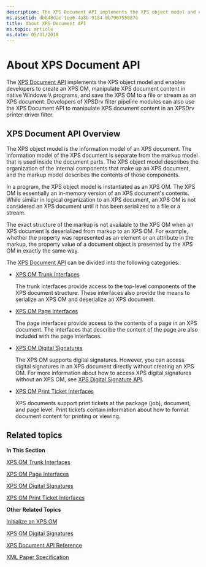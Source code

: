 ```yaml
---
description: The XPS Document API implements the XPS object model and enables developers to create an XPS OM, manipulate XPS document content in native Windows \\\\ programs, and save the XPS OM to a file or stream as an XPS document.
ms.assetid: dbb48dae-1ee6-4a8b-9184-8b796755087e
title: About XPS Document API
ms.topic: article
ms.date: 05/31/2018
---
```


# About XPS Document API

The [XPS Document API](documents-xps.md) implements the XPS object model and enables developers to create an XPS OM, manipulate XPS document content in native Windows \\\\ programs, and save the XPS OM to a file or stream as an XPS document. Developers of XPSDrv filter pipeline modules can also use the XPS Document API to manipulate XPS document content in an XPSDrv printer driver filter.

## XPS Document API Overview

The XPS object model is the information model of an XPS document. The information model of the XPS document is separate from the markup model that is used inside the document parts. The XPS object model describes the organization of the internal components that make up an XPS document, and the markup model describes the contents of those components.

In a program, the XPS object model is instantiated as an XPS OM. The XPS OM is essentially an in-memory version of an XPS document's contents. While similar in logical organization to an XPS document, an XPS OM is not considered an XPS document until it has been serialized to a file or a stream.

The exact structure of the markup is not available to the XPS OM when an XPS document is deserialized from markup to an XPS OM. For example, whether the property was represented as an element or an attribute in the markup, the property value of a document object is presented by the XPS OM in exactly the same way.

The [XPS Document API](documents-xps.md) can be divided into the following categories:

-   [XPS OM Trunk Interfaces](xps-om-trunk-interfaces.md)

    The trunk interfaces provide access to the top-level components of the XPS document structure. These interfaces also provide the means to serialize an XPS OM and deserialize an XPS document.

-   [XPS OM Page Interfaces](xps-object-model-page-interfaces.md)

    The page interfaces provide access to the contents of a page in an XPS document. The interfaces that describe the content of the page are also included with the page interfaces.

-   [XPS OM Digital Signatures](using-the-xps-digital-signatures.md)

    The XPS OM supports digital signatures. However, you can access digital signatures in an XPS document directly without creating an XPS OM. For more information about how to access XPS digital signatures without an XPS OM, see [XPS Digital Signature API](xps-digital-signatures.md).

-   [XPS OM Print Ticket Interfaces](xps-object-model-print-ticket-interfaces.md)

    XPS documents support print tickets at the package (job), document, and page level. Print tickets contain information about how to format document content for printing or viewing.

## Related topics

<dl> <dt>

**In This Section**
</dt> <dt>

[XPS OM Trunk Interfaces](xps-om-trunk-interfaces.md)
</dt> <dt>

[XPS OM Page Interfaces](xps-object-model-page-interfaces.md)
</dt> <dt>

[XPS OM Digital Signatures](using-the-xps-digital-signatures.md)
</dt> <dt>

[XPS OM Print Ticket Interfaces](xps-object-model-print-ticket-interfaces.md)
</dt> <dt>

**Other Related Topics**
</dt> <dt>

[Initialize an XPS OM](xps-object-model-initialization.md)
</dt> <dt>

[XPS OM Digital Signatures](using-the-xps-digital-signatures.md)
</dt> <dt>

[XPS Document API Reference](xps-programming-reference.md)
</dt> <dt>

[XML Paper Specification](https://en.wikipedia.org/wiki/Open_XML_Paper_Specification)
</dt> </dl>

 

 



